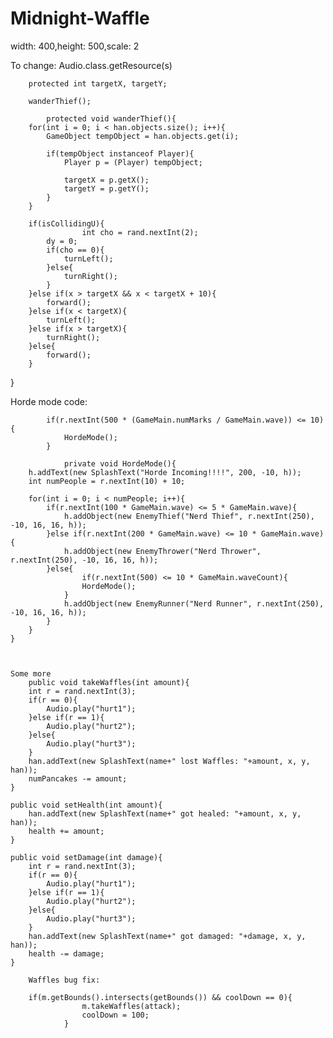 # Midnight-Waffle
width: 400,height: 500,scale: 2

To change:
    					Audio.class.getResource(s)

    	protected int targetX, targetY; 

		wanderThief();
		
			protected void wanderThief(){
		for(int i = 0; i < han.objects.size(); i++){
			GameObject tempObject = han.objects.get(i);
			
			if(tempObject instanceof Player){
				Player p = (Player) tempObject;
				
				targetX = p.getX();
				targetY = p.getY();
			}
		}
		
		if(isCollidingU){
					int cho = rand.nextInt(2); 
			dy = 0;
			if(cho == 0){
				turnLeft();
			}else{
				turnRight();
			}
		}else if(x > targetX && x < targetX + 10){
			forward();
		}else if(x < targetX){
			turnLeft();
		}else if(x > targetX){
			turnRight();
		}else{
			forward();
		}

}

Horde mode code:

			if(r.nextInt(500 * (GameMain.numMarks / GameMain.wave)) <= 10){
				HordeMode();
			}
			
				private void HordeMode(){
		h.addText(new SplashText("Horde Incoming!!!!", 200, -10, h));
		int numPeople = r.nextInt(10) + 10;
		
		for(int i = 0; i < numPeople; i++){
			if(r.nextInt(100 * GameMain.wave) <= 5 * GameMain.wave){
				h.addObject(new EnemyThief("Nerd Thief", r.nextInt(250), -10, 16, 16, h));
			}else if(r.nextInt(200 * GameMain.wave) <= 10 * GameMain.wave){
				h.addObject(new EnemyThrower("Nerd Thrower", r.nextInt(250), -10, 16, 16, h));
			}else{
					if(r.nextInt(500) <= 10 * GameMain.waveCount){
					HordeMode();
				}
				h.addObject(new EnemyRunner("Nerd Runner", r.nextInt(250), -10, 16, 16, h));
			}
		}
	}
	
	
	
	Some more 
		public void takeWaffles(int amount){
		int r = rand.nextInt(3);
		if(r == 0){
			Audio.play("hurt1");
		}else if(r == 1){
			Audio.play("hurt2");
		}else{
			Audio.play("hurt3");
		}
		han.addText(new SplashText(name+" lost Waffles: "+amount, x, y, han));
		numPancakes -= amount;
	}
	
	public void setHealth(int amount){
		han.addText(new SplashText(name+" got healed: "+amount, x, y, han));
		health += amount;
	}
	
	public void setDamage(int damage){
		int r = rand.nextInt(3);
		if(r == 0){
			Audio.play("hurt1");
		}else if(r == 1){
			Audio.play("hurt2");
		}else{
			Audio.play("hurt3");
		}
		han.addText(new SplashText(name+" got damaged: "+damage, x, y, han));
		health -= damage;
	}

		Waffles bug fix:

		if(m.getBounds().intersects(getBounds()) && coolDown == 0){
					m.takeWaffles(attack);
					coolDown = 100;
				}
				
	
